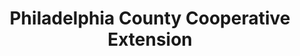 ---
layout: repo
title: "Philadelphia County Cooperative Extension"
id: 14477
permalink: repos/14477/
---